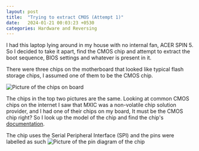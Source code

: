 ```yaml
---
layout: post
title:  "Trying to extract CMOS (Attempt 1)"
date:   2024-01-21 00:03:23 +0530
categories: Hardware and Reversing
---
```


I had this laptop lying around in my house with no internal fan, ACER SPIN 5. So I decided to take it apart,
find the CMOS chip and attempt to extract the boot sequence, BIOS settings and whatever is present in it.

There were three chips on the motherboard that looked like typical flash storage chips, I assumed one of them
to be the CMOS chip.

![Picture of the chips on board](https://github.com/azorfus/azorfus.github.io/_posts/2024-01-21-Trying-to-extract-CMOS-(Attempt-1)/3chips.jpeg](https://github.com/azorfus/azorfus.github.io/blob/blog/_posts/2024-01-21-Trying-to-extract-CMOS-(Attempt-1)/3chips.jpeg?raw=true))

The chips in the top two pictures are the same.
Looking at common CMOS chips on the internet I saw that MXIC was a non-volatile chip solution provider, and I had 
one of their chips on my board, It must be the CMOS chip right?
So I look up the model of the chip and find the chip's [documentation][chip_documentation].

The chip uses the Serial Peripheral Interface (SPI) and the pins were labelled as such
![Picture of the pin diagram of the chip](https://github.com/azorfus/azorfus.github.io/_posts/2024-01-21-Trying-to-extract-CMOS-(Attempt-1)/pinconfig.jpeg)

[chip_documentation]: https://www.macronix.com/Lists/Datasheet/Attachments/8667/MX25L6473F,%203V,%2064Mb,%20v1.3.pdf

